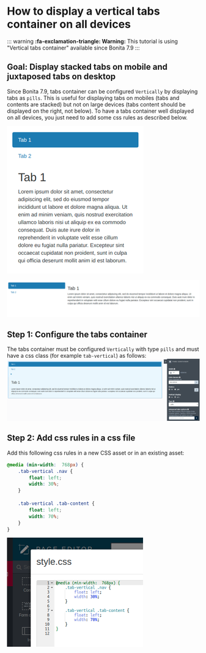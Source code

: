 # How to display a vertical tabs container on all devices

::: warning
**:fa-exclamation-triangle: Warning:** This tutorial is using "Vertical tabs container" available since Bonita 7.9
:::

## Goal: Display stacked tabs on mobile and juxtaposed tabs on desktop
Since Bonita 7.9, tabs container can be configured `Vertically` by displaying tabs as `pills`. This is useful for displaying tabs on mobiles (tabs and contents are stacked) but not on large devices (tabs content should be displayed on the right, not below). To have a tabs container well displayed on all devices, you just need to add some css rules as described below.

![Vertical tabs container on mobile](images/vertical-tabs-container-tutorial/mobile.png) <!--{.img-responsive .img-thumbnail}-->

![Vertical tabs container on desktop](images/vertical-tabs-container-tutorial/desktop.png) <!--{.img-responsive .img-thumbnail}-->

## Step 1: Configure the tabs container
The tabs container must be configured `Vertically` with type `pills` and must have a css class (for example `tab-vertical`) as follows:
![Vertical tabs container configuration](images/vertical-tabs-container-tutorial/configuration.png) <!--{.img-responsive .img-thumbnail}-->

## Step 2: Add css rules in a css file
Add this following css rules in a new CSS asset or in an existing asset:
```css
@media (min-width:  768px) {
    .tab-vertical .nav {
        float: left;
        width: 30%;
    }

    .tab-vertical .tab-content {
        float: left;
        width: 70%;
    }
}
```
![Vertical tabs container css](images/vertical-tabs-container-tutorial/css.png) <!--{.img-responsive .img-thumbnail}-->
